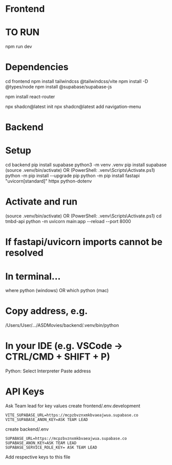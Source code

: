 # Frontend
# TO RUN

npm run dev

# Dependencies

cd frontend
npm install tailwindcss @tailwindcss/vite
npm install -D @types/node
npm install @supabase/supabase-js

npm install react-router

npx shadcn@latest init
npx shadcn@latest add navigation-menu

# Backend
# Setup

cd backend
pip install supabase
python3 -m venv .venv
pip install supabase
(source .venv/bin/activate) OR (PowerShell: .venv\Scripts\Activate.ps1)
python -m pip install --upgrade pip
python -m pip install fastapi "uvicorn[standard]" httpx python-dotenv

# Activate and run

(source .venv/bin/activate) OR (PowerShell: .venv\Scripts\Activate.ps1)
cd tmbd-api
python -m uvicorn main:app --reload --port 8000

# If fastapi/uvicorn imports cannot be resolved
# In terminal...
where python (windows) OR
which python (mac)

# Copy address, e.g.
/Users/User/.../ASDMovies/backend/.venv/bin/python

# In your IDE (e.g. VSCode -> CTRL/CMD + SHIFT + P)
Python: Select Interpreter
Paste address


# API Keys
Ask Team lead for key values
create frontend/.env.development
```
VITE_SUPABASE_URL=https://mcpzbvznxmkbvaeajwua.supabase.co
VITE_SUPABASE_ANON_KEY=ASK TEAM LEAD
```
create backend/.env
```
SUPABASE_URL=https://mcpzbvznxmkbvaeajwua.supabase.co
SUPABASE_ANON_KEY=ASK TEAM LEAD
SUPABASE_SERVICE_ROLE_KEY= ASK TEAM LEAD
```
Add respective keys to this file
